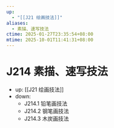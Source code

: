 ```yaml
---
up:
  - "[[J21 绘画技法]]"
aliases:
  - 素描、速写技法
ctime: 2025-01-27T23:35:54+08:00
mtime: 2025-10-01T11:41:31+08:00
---
```


# J214 素描、速写技法

- up: [[J21 绘画技法]]
- down:	
	- J214.1 铅笔画技法
	- J214.2 钢笔画技法
	- J214.3 木炭画技法
	
